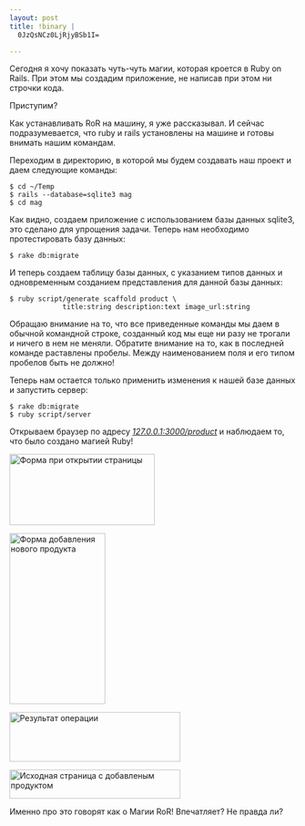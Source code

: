 ```yaml
--- 
layout: post
title: !binary |
  0JzQsNCz0LjRjyBSb1I=

---
```

Сегодня я хочу показать чуть-чуть магии, которая кроется в Ruby on Rails. При этом мы создадим приложение, не написав при этом ни строчки кода.

Приступим?

Как устанавливать RoR на машину, я уже рассказывал. И сейчас подразумевается, что ruby и rails установлены на машине и готовы внимать нашим командам.

Переходим в директорию, в которой мы будем создавать наш проект и даем следующие команды:

    $ cd ~/Temp
    $ rails --database=sqlite3 mag
    $ cd mag

Как видно, создаем приложение с использованием базы данных sqlite3, это сделано для упрощения задачи. Теперь нам необходимо протестировать базу данных:

    $ rake db:migrate

И теперь создаем таблицу базы данных, с указанием типов данных и одновременным созданием представления для данной базы данных:

    $ ruby script/generate scaffold product \
                 title:string description:text image_url:string

Обращаю внимание на то, что все приведенные команды мы даем в обычной командной строке, созданный код мы еще ни разу не трогали и ничего в нем не меняли. Обратите внимание на то, как в последней команде раставлены пробелы. Между наименованием поля и его типом пробелов быть не должно!

Теперь нам остается только применить изменения к нашей базе данных и запустить сервер:

    $ rake db:migrate
    $ ruby script/server

Открываем браузер по адресу <a href="http://127.0.0.1:3000/product"><em>127.0.0.1:3000/product</em></a> и наблюдаем то, что было создано магией Ruby!

<a href="http://static.juev.ru/2009/08/2009-08-01-081041_1280x1024_scrot.png" id="lightbox"><img class="aligncenter size-full wp-image-497 " title="Исходный листинг продуктов" src="http://static.juev.ru/2009/08/2009-08-01-081041_1280x1024_scrot.png" alt="Форма при открытии страницы" width="255" height="125" /></a>

<a href="http://static.juev.ru/2009/08/2009-08-01-081137_1280x1024_scrot.png" id="lightbox"><img class="aligncenter size-medium wp-image-498" title="Форма добавления нового продукта" src="http://static.juev.ru/2009/08/2009-08-01-081137_1280x1024_scrot-168x300.png" alt="Форма добавления нового продукта" width="168" height="300" /></a>

<a href="http://static.juev.ru/2009/08/2009-08-01-081132_1280x1024_scrot.png" id="lightbox"><img class="aligncenter size-medium wp-image-499" title="Результат операции" src="http://static.juev.ru/2009/08/2009-08-01-081132_1280x1024_scrot-300x87.png" alt="Результат операции" width="300" height="87" /></a>

<a href="http://static.juev.ru/2009/08/2009-08-01-081144_1280x1024_scrot.png" id="lightbox"><img class="aligncenter size-medium wp-image-500" title="Исходная страница с добавленым продуктом" src="http://static.juev.ru/2009/08/2009-08-01-081144_1280x1024_scrot-300x51.png" alt="Исходная страница с добавленым продуктом" width="300" height="51" /></a>

Именно про это говорят как о Магии RoR! Впечатляет? Не правда ли?
